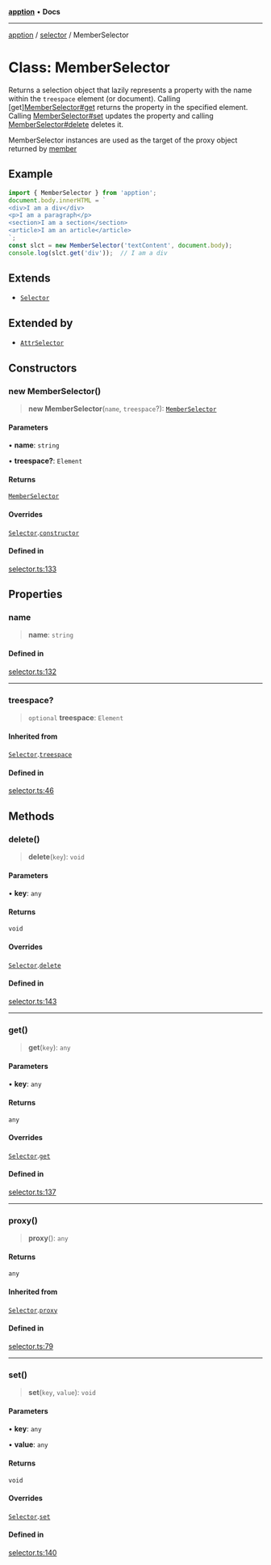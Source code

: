 [**apption**](../../README.md) • **Docs**

***

[apption](../../modules.md) / [selector](../README.md) / MemberSelector

# Class: MemberSelector

Returns a selection object that lazily represents a property with the name within the `treespace` element (or document).
Calling [get][MemberSelector#get](MemberSelector.md#get) returns the property in the specified element.  
Calling [MemberSelector#set](MemberSelector.md#set) updates the property and calling [MemberSelector#delete](MemberSelector.md#delete)
deletes it. 

MemberSelector instances are used as the target of the proxy object returned by [member](../functions/member.md)

## Example

```ts
import { MemberSelector } from 'apption';
document.body.innerHTML = `
<div>I am a div</div>
<p>I am a paragraph</p>
<section>I am a section</section>
<article>I am an article</article>
`;
const slct = new MemberSelector('textContent', document.body);
console.log(slct.get('div'));  // I am a div
```

## Extends

- [`Selector`](Selector.md)

## Extended by

- [`AttrSelector`](AttrSelector.md)

## Constructors

### new MemberSelector()

> **new MemberSelector**(`name`, `treespace`?): [`MemberSelector`](MemberSelector.md)

#### Parameters

• **name**: `string`

• **treespace?**: `Element`

#### Returns

[`MemberSelector`](MemberSelector.md)

#### Overrides

[`Selector`](Selector.md).[`constructor`](Selector.md#constructors)

#### Defined in

[selector.ts:133](https://github.com/mksunny1/apption/blob/edbec5398a9c4dd80aef328bce86959614ae2fb4/src/selector.ts#L133)

## Properties

### name

> **name**: `string`

#### Defined in

[selector.ts:132](https://github.com/mksunny1/apption/blob/edbec5398a9c4dd80aef328bce86959614ae2fb4/src/selector.ts#L132)

***

### treespace?

> `optional` **treespace**: `Element`

#### Inherited from

[`Selector`](Selector.md).[`treespace`](Selector.md#treespace)

#### Defined in

[selector.ts:46](https://github.com/mksunny1/apption/blob/edbec5398a9c4dd80aef328bce86959614ae2fb4/src/selector.ts#L46)

## Methods

### delete()

> **delete**(`key`): `void`

#### Parameters

• **key**: `any`

#### Returns

`void`

#### Overrides

[`Selector`](Selector.md).[`delete`](Selector.md#delete)

#### Defined in

[selector.ts:143](https://github.com/mksunny1/apption/blob/edbec5398a9c4dd80aef328bce86959614ae2fb4/src/selector.ts#L143)

***

### get()

> **get**(`key`): `any`

#### Parameters

• **key**: `any`

#### Returns

`any`

#### Overrides

[`Selector`](Selector.md).[`get`](Selector.md#get)

#### Defined in

[selector.ts:137](https://github.com/mksunny1/apption/blob/edbec5398a9c4dd80aef328bce86959614ae2fb4/src/selector.ts#L137)

***

### proxy()

> **proxy**(): `any`

#### Returns

`any`

#### Inherited from

[`Selector`](Selector.md).[`proxy`](Selector.md#proxy)

#### Defined in

[selector.ts:79](https://github.com/mksunny1/apption/blob/edbec5398a9c4dd80aef328bce86959614ae2fb4/src/selector.ts#L79)

***

### set()

> **set**(`key`, `value`): `void`

#### Parameters

• **key**: `any`

• **value**: `any`

#### Returns

`void`

#### Overrides

[`Selector`](Selector.md).[`set`](Selector.md#set)

#### Defined in

[selector.ts:140](https://github.com/mksunny1/apption/blob/edbec5398a9c4dd80aef328bce86959614ae2fb4/src/selector.ts#L140)

